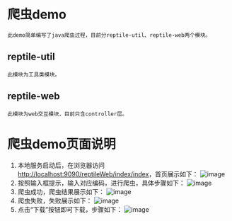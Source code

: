 # 爬虫demo
    此demo简单编写了java爬虫过程，目前分reptile-util、reptile-web两个模块。
## reptile-util
    此模块为工具类模块。
## reptile-web
    此模块为web交互模块，目前只含controller层。

# 爬虫demo页面说明
1. 本地服务启动后，在浏览器访问<http://localhost:9090/reptileWeb/index/index>，首页展示如下：
![image](https://github.com/yifei-2018/img/blob/master/reptile-demo/index.png)
2. 按照输入框提示，输入对应编码，进行爬虫，具体步骤如下：
![image](https://github.com/yifei-2018/img/blob/master/reptile-demo/search-guide.png)
3. 爬虫成功，爬虫结果展示如下：
![image](https://github.com/yifei-2018/img/blob/master/reptile-demo/search-result.png)
4. 爬虫失败，失败展示如下：
![image](https://github.com/yifei-2018/img/blob/master/reptile-demo/search-error.png)
5. 点击“下载”按钮即可下载，步骤如下：
![image](https://github.com/yifei-2018/img/blob/master/reptile-demo/download.png)
